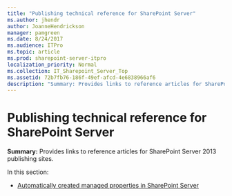 ```yaml
---
title: "Publishing technical reference for SharePoint Server"
ms.author: jhendr
author: JoanneHendrickson
manager: pamgreen
ms.date: 8/24/2017
ms.audience: ITPro
ms.topic: article
ms.prod: sharepoint-server-itpro
localization_priority: Normal
ms.collection: IT_Sharepoint_Server_Top
ms.assetid: 72b7fb76-186f-49ef-afcd-4e6838966af6
description: "Summary: Provides links to reference articles for SharePoint Server 2013 publishing sites."
---
```


# Publishing technical reference for SharePoint Server

 **Summary:** Provides links to reference articles for SharePoint Server 2013 publishing sites. 
  
In this section:
  
- [Automatically created managed properties in SharePoint Server](automatically-created-managed-properties-in-sharepoint.md)
    

